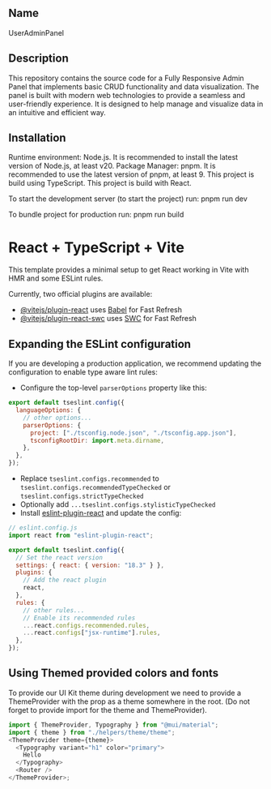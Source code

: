 ## Name

UserAdminPanel

## Description

This repository contains the source code for a Fully Responsive Admin Panel that implements basic CRUD functionality and data visualization. The panel is built with modern web technologies to provide a seamless and user-friendly experience. It is designed to help manage and visualize data in an intuitive and efficient way.

## Installation

Runtime environment: Node.js. It is recommended to install the latest version of Node.js, at least v20.
Package Manager: pnpm. It is recommended to use the latest version of pnpm, at least 9.
This project is build using TypeScript.
This project is build with React.

To start the development server (to start the project) run:
pnpm run dev

To bundle project for production run:
pnpm run build

# React + TypeScript + Vite

This template provides a minimal setup to get React working in Vite with HMR and some ESLint rules.

Currently, two official plugins are available:

- [@vitejs/plugin-react](https://github.com/vitejs/vite-plugin-react/blob/main/packages/plugin-react/README.md) uses [Babel](https://babeljs.io/) for Fast Refresh
- [@vitejs/plugin-react-swc](https://github.com/vitejs/vite-plugin-react-swc) uses [SWC](https://swc.rs/) for Fast Refresh

## Expanding the ESLint configuration

If you are developing a production application, we recommend updating the configuration to enable type aware lint rules:

- Configure the top-level `parserOptions` property like this:

```js
export default tseslint.config({
  languageOptions: {
    // other options...
    parserOptions: {
      project: ["./tsconfig.node.json", "./tsconfig.app.json"],
      tsconfigRootDir: import.meta.dirname,
    },
  },
});
```

- Replace `tseslint.configs.recommended` to `tseslint.configs.recommendedTypeChecked` or `tseslint.configs.strictTypeChecked`
- Optionally add `...tseslint.configs.stylisticTypeChecked`
- Install [eslint-plugin-react](https://github.com/jsx-eslint/eslint-plugin-react) and update the config:

```js
// eslint.config.js
import react from "eslint-plugin-react";

export default tseslint.config({
  // Set the react version
  settings: { react: { version: "18.3" } },
  plugins: {
    // Add the react plugin
    react,
  },
  rules: {
    // other rules...
    // Enable its recommended rules
    ...react.configs.recommended.rules,
    ...react.configs["jsx-runtime"].rules,
  },
});
```

## Using Themed provided colors and fonts

To provide our UI Kit theme during development we need to provide a ThemeProvider with the prop as a theme somewhere in the root. (Do not forget to provide import for the theme and ThemeProvider).

```js
import { ThemeProvider, Typography } from "@mui/material";
import { theme } from "./helpers/theme/theme";
<ThemeProvider theme={theme}>
  <Typography variant="h1" color="primary">
    Hello
  </Typography>
  <Router />
</ThemeProvider>;
```

